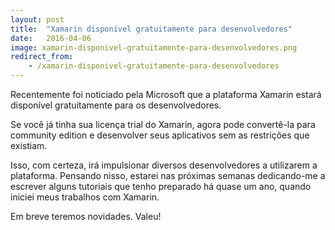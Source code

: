 ```yaml
---
layout: post
title:  "Xamarin disponível gratuitamente para desenvolvedores"
date:   2016-04-06
image: xamarin-disponivel-gratuitamente-para-desenvolvedores.png
redirect_from:
    - /xamarin-disponivel-gratuitamente-para-desenvolvedores
---
```


<p class="intro"><span class="dropcap">R</span>ecentemente foi noticiado pela Microsoft que a plataforma Xamarin estará disponível gratuitamente para os desenvolvedores.</p>

Se você já tinha sua licença trial do Xamarin, agora pode convertê-la para community edition e desenvolver seus aplicativos sem as restrições que existiam.

Isso, com certeza, irá impulsionar diversos desenvolvedores a utilizarem a plataforma. Pensando nisso, estarei nas próximas semanas dedicando-me a escrever alguns tutoriais que tenho preparado há quase um ano, quando iniciei meus trabalhos com Xamarin.

Em breve teremos novidades. Valeu!